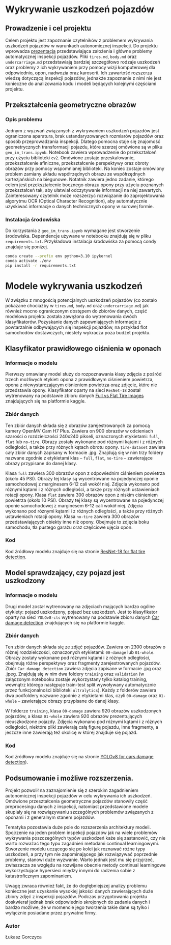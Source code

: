 # Wykrywanie uszkodzeń pojazdów

## Prowadzenie i cel projektu

Celem projektu jest zapoznanie czytelników z problemem wykrywania uszkodzeń pojazdów w warunkach autonomicznej inspekcji. Do projektu wprowadza [prezentacja](https://docs.google.com/presentation/d/1P974FfTYzp1ZDD83jIs0dkoAGUXZAxtcDl8DwjqhLTI/edit?usp=sharing) przedstawiająca założenia i główne problemy automatycznej inspekcji pojazdów. Pliki `tires.md`, `body.md` oraz `undercarriage.md` przedstawiają bardziej szczegółowo rodzaje uszkodzeń oraz problemy z ich wykrywaniem przy pomocy wizji komputerowej dla odpowiednio, opon, nadwozia oraz karoserii. Ich zawartość rozszerza wiedzę dotyczącą inspekcji pojazdów, jednakże zapoznanie z nimi nie jest konieczne do analizowania kodu i modeli będących kolejnymi częściami projektu.

## Przekształcenia geometryczne obrazów

### Opis problemu

Jednym z wyzwań związanych z wykrywaniem uszkodzeń pojazdów jest ograniczona aparatura, brak ustandaryzowanych rozmiarów pojazdów oraz sposób przeprowadzania inspekcji. 
Dlatego pomocna staje się znajomość geometrycznych transformacji pojazdu, które szerzej omówione są w pliku `geo_im_trans.ipynb`. Notebook zawiera wprowadzenie do przekształceń przy użyciu biblioteki `cv2`. 
Omówione zostaje przeskalowanie, przekształcenie afiniczne, przekształcenie perspektywy oraz obroty obrazów przy pomocy wspomnianej biblioteki. 
Na koniec zostaje omówiony problem zamiany układu współrzędnych obrazu ze współrzędnych kartezjańskich na biegunowe. 
Notatnik zawiera jedno zadanie, którego celem jest przekształcenie bocznego obrazu opony przy użyciu poznanych przekształceń tak, aby ułatwiał odczytywanie informacji na niej zawartych.
Zainteresowany czytelnik może rozszerzyć rozwiązanie do zaprojektowania algorytmu OCR (Optical Character Recognition), aby automatycznie uzyskiwać informacje o danych technicznych opony w surowej formie.

### Instalacja środowiska

Do korzystania z `geo_im_trans.ipynb` wymagane jest stworzenie środowiska. Dependencje używane w notebooku znajdują się w pliku `requirements.txt`.
Przykładowa instalacja środowiska za pomocą condy znajduje się poniżej.

```bash
conda create --prefix env python=3.10 ipykernel
conda activate ./env
pip install -r requirements.txt
```

# Modele wykrywania uszkodzeń

W związku z mnogością potencjalnych uszkodzeń pojazdów (co zostało pokazane chociażby w `tires.md`, `body.md` oraz `undercarriage.md`) jak również mocno ograniczonym dostępem do zbiorów danych, część modelowa projektu została zawężona do wytrenowania dwóch klasyfikatorów. Pozyskanie danych zapewniających informacje z powtarzalnie odbywających się inspekcji pojazdów, na przykład flot samochodów dostawczych, niestety wykracza poza budżet projektu.

## Klasyfikator prawidłowego ciśnienia w oponach

### Informacje o modelu

Pierwszy omawiany model służy do rozpoznawania klasy zdjęcia z pośród trzech możliwych etykiet: opona z prawidłowym ciśnieniem powietrza, opona z niewystarczającym ciśnieniem powietrza oraz zdjęcie, które nie przedstawia opony. 
Klasyfikator oparty na sieci `ResNet-18` został wytrenowany na podstawie zbioru danych [Full vs Flat Tire Images](https://www.kaggle.com/datasets/rhammell/full-vs-flat-tire-images) znajdujących się na platformie kaggle.

### Zbiór danych

Ten zbiór danych składa się z obrazów zarejestrowanych za pomocą kamery OpenMV Cam H7 Plus. Zawiera on 900 obrazów w odcieniach szarości o rozdzielczości 240x240 pikseli, oznaczonych etykietami: `full`, `flat` lub `no-tire`. Obrazy zostały wykonane pod różnymi kątami i z różnych odległości, a także przy różnych kątach obrotu opony. `tire-dataset` zawiera cały zbiór danych zapisany w formacie .jpg. Znajdują się w nim trzy foldery nazwane zgodnie z etykietami klas – `full`, `flat`, `no-tire` – zawierające obrazy przypisane do danej klasy.

Klasa `full` zawiera 300 obrazów opon z odpowiednim ciśnieniem powietrza (około 45 PSI). Obrazy tej klasy są wycentrowane na pojedynczej oponie samochodowej z marginesem 6-12 cali wokół niej. Zdjęcia wykonano pod różnymi kątami i z różnych odległości, a także przy różnych ustawieniach rotacji opony. Klasa `flat` zawiera 300 obrazów opon z niskim ciśnieniem powietrza (około 10 PSI). Obrazy tej klasy są wycentrowane na pojedynczej oponie samochodowej z marginesem 6-12 cali wokół niej. Zdjęcia wykonano pod różnymi kątami i z różnych odległości, a także przy różnych ustawieniach rotacji opony. Klasa `no-tire` zawiera 300 obrazów przedstawiających obiekty inne niż opony. Obejmuje to zdjęcia boku samochodu, tła pustego garażu oraz częściowe ujęcia opon.

### Kod

Kod źródłowy modelu znajduje się na stronie [ResNet-18 for flat tire detection](https://www.kaggle.com/code/ukaszgorczyca/notebooka782d36f54).

## Model sprawdzający, czy pojazd jest uszkodzony

### Informacje o modelu

Drugi model został wytrenowany na zdjęciach mających bardzo ogólne etykiety: pojazd uszkodzony, pojazd bez uszkodzeń. Jest to klasyfikator oparty na sieci `YOLOv8-cls` wytrenowany na podstawie zbioru danych [Car damage detection](https://www.kaggle.com/datasets/anujms/car-damage-detection) znajdujących się na platformie kaggle.

### Zbiór danych

Ten zbiór danych składa się ze zdjęć pojazdów. Zawiera on 2300 obrazów o różnej rozdzielczości, oznaczonych etykietami: `00-damage` lub `01-whole`. Obrazy zostały wykonane pod różnymi kątami i z różnych odległości, obejmują różne perspektywy oraz fragmenty zarejestrowanych pojazdów. Zbiór `Car damage detection` zawiera zdjęcia zapisane w formacie .jpg oraz .jpeg. Znajdują się w nim dwa foldery `training` oraz `validation` (w załączonym notebooku zostaje wykorzystany tylko katalog training, wewnątrz którego następuje train-test split wywoływany automatycznie przez funkcjonalności biblioteki `ultralytics`). Każdy z folderów zawiera dwa podfoldery nazwane zgodnie z etykietami klas, czyli  `00-damage` oraz `01-whole` – zawierające obrazy przypisane do danej klasy.

W folderze `training`, klasa `00-damage` zawiera 920 obrazów uszkodzonych pojazdów, a klasa `01-whole` zawiera 920 obrazów prezentujących nieuszkodzone pojazdy. Zdjęcia wykonano pod różnymi kątami i z różnych odległości, niektóre pliki zawierają całą figurę pojazdu, inne fragmenty, a jeszcze inne zawierają też okolicę w której znajduje się pojazd.

### Kod

Kod źródłowy modelu znajduje się na stronie [YOLOv8 for cars damage detection](https://www.kaggle.com/code/ukaszgorczyca/notebook1c851a9f24)).

## Podsumowanie i możliwe rozszerzenia.

Projekt pozwolił na zaznajomienie się z szerokim zagadnieniem autonomicznej inspekcji pojazdów w celu wykrywania ich uszkodzeń. 
Omówione przeształcenia geometryczne pojazdów stanowiły część preprocesingu danych z inspekcji, natomiast przedstawione modele skupiały się na rozwiązywaniu szczególnych problemów związanych z oponami i z generalnym stanem pojazdów.

Tematyka pozostawia duże pole do rozszerzenia architektury modeli. 
Spojrzenie na jeden problem inspekcji pojazdów jak na wiele problemów wykrywania poszczególnych typów uszkodzeń każe się zastanowić, czy nie warto rozważać tego typu zagadnień metodami continual learningowymi.
Stworzenie modelu uczącego się po kolei jak roznawać różne typy uszkodzeń, a przy tym nie zapominającego jak rozwiązywać poprzednie problemy, stanowi duże wyzwanie. 
Warto jednak jest mu się przyjrzeć, zwłaszacza ze względu na rozwijane obecnie metody continual learningowe wykorzystujące hypersieci między innymi do radzenia sobie z katastroficznym zapominaniem.

Uwagę zwraca również fakt, że do dogłębniejszej analizy problemu konieczne jest uzyskanie wysokiej jakości danych zawierających duże zbiory zdjęć z inspekcji pojazdów. 
Podczas przygotowania projektu doskwierał jednak brak odpowiednio skrojonych do zadania danych i bardzo możliwe, że w momencie jego tworzenia takie dane są tylko i wyłącznie posiadane przez prywatne firmy.

### Autor
Łukasz Gorczyca
